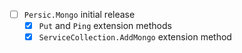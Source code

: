 - [ ] `Persic.Mongo` initial release
    - [x] `Put` and `Ping` extension methods
    - [x] `ServiceCollection.AddMongo` extension method
